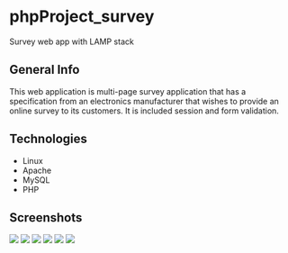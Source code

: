 # phpProject_survey
Survey web app with LAMP stack

## General Info
This web application is multi-page survey application that has a specification from an electronics manufacturer that wishes to provide an online survey to its customers. It is included session and form validation.

## Technologies
* Linux
* Apache
* MySQL
* PHP

## Screenshots
<img src = "https://user-images.githubusercontent.com/48890162/82774875-0b0a9980-9e14-11ea-86f3-6409b48b0721.png ">
<img src = "https://user-images.githubusercontent.com/48890162/82774879-0e058a00-9e14-11ea-85b1-858112a48dce.png ">
<img src = "https://user-images.githubusercontent.com/48890162/82774880-0f36b700-9e14-11ea-8a27-001580caf9c7.png ">
<img src = "https://user-images.githubusercontent.com/48890162/82774886-11007a80-9e14-11ea-9fbb-1b2b54642dce.png ">
<img src = "https://user-images.githubusercontent.com/48890162/82774889-12ca3e00-9e14-11ea-814a-a774a26ddc7d.png ">
<img src = "https://user-images.githubusercontent.com/48890162/82774892-15c52e80-9e14-11ea-878d-3568a3c62978.png ">
